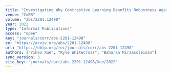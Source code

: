 ```yaml
---
title: "Investigating Why Contrastive Learning Benefits Robustness Against Label Noise."
venue: "CoRR"
volume: "abs/2201.12498"
year: 2022
type: "Informal Publications"
access: "open"
key: "journals/corr/abs-2201-12498"
ee: "https://arxiv.org/abs/2201.12498"
url: "https://dblp.org/rec/journals/corr/abs-2201-12498"
authors: ["Yihao Xue", "Kyle Whitecross", "Baharan Mirzasoleiman"]
sync_version: 3
cite_key: "journals/corr/abs-2201-12498/Xue/2022"
---
```


